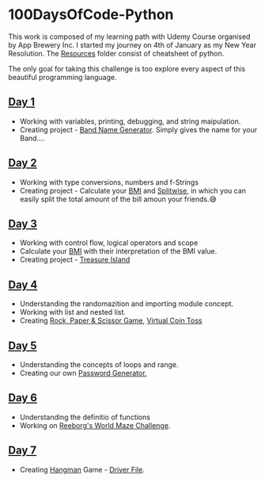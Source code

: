# 100DaysOfCode-Python

This work is composed of my learning path with Udemy Course organised by App Brewery Inc. I started my journey on 4th of January as my New Year Resolution.
The [Resources](Resources) folder consist of cheatsheet of python. 

The only goal for taking this challenge is too explore every aspect of this beautiful programming language.

## [Day 1](Day1)
* Working with variables, printing, debugging, and string maipulation.
* Creating project - [Band Name Generator](Day1/bandNameGenerator.py).
	Simply gives the name for your Band....

## [Day 2](Day2)
* Working with type conversions, numbers and f-Strings
* Creating project - Calculate your [BMI](Day2/bmi.py) and [Splitwise](Day2/billSplitAndTipCalculator.py), in which you can easily split the total amount of the bill amoun your friends.😅

## [Day 3](Day3)
* Working with control flow, logical operators and scope
* Calculate your [BMI](Day3/bmi2.py) with their interpretation of the BMI value.
* Creating project - [Treasure Island](Day3/treasureIsland.py)

## [Day 4](Day4)
* Understanding the randomazition and importing module concept.
* Working with list and nested list.
* Creating [Rock, Paper & Scissor Game](Day4/rockPaperScissor.py), [Virtual Coin Toss](Day4/headsOrTails.py)

## [Day 5](Day5)
* Understanding the concepts of loops and range.
* Creating our own [Password Generator.](Day5/passwordGenerator.py)

## [Day 6](Day6)
* Understanding the definitio of functions
* Working on [Reeborg's World Maze Challenge](https://reeborg.ca/index_en.html).

## [Day 7](Day7)
* Creating [Hangman](Day7/Hangman) Game - [Driver File](Day7/Hangman/hangman.py).